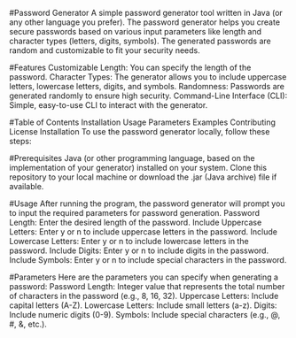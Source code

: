 #Password Generator
A simple password generator tool written in Java (or any other language you prefer). The password generator helps you create secure passwords based on various input parameters like length and character types (letters, digits, symbols). The generated passwords are random and customizable to fit your security needs.

#Features
Customizable Length: You can specify the length of the password.
Character Types: The generator allows you to include uppercase letters, lowercase letters, digits, and symbols.
Randomness: Passwords are generated randomly to ensure high security.
Command-Line Interface (CLI): Simple, easy-to-use CLI to interact with the generator.

#Table of Contents
Installation
Usage
Parameters
Examples
Contributing
License
Installation
To use the password generator locally, follow these steps:

#Prerequisites
Java (or other programming language, based on the implementation of your generator) installed on your system.
Clone this repository to your local machine or download the .jar (Java archive) file if available.

#Usage
After running the program, the password generator will prompt you to input the required parameters for password generation.
Password Length: Enter the desired length of the password.
Include Uppercase Letters: Enter y or n to include uppercase letters in the password.
Include Lowercase Letters: Enter y or n to include lowercase letters in the password.
Include Digits: Enter y or n to include digits in the password.
Include Symbols: Enter y or n to include special characters in the password.

#Parameters
Here are the parameters you can specify when generating a password:
Password Length: Integer value that represents the total number of characters in the password (e.g., 8, 16, 32).
Uppercase Letters: Include capital letters (A-Z).
Lowercase Letters: Include small letters (a-z).
Digits: Include numeric digits (0-9).
Symbols: Include special characters (e.g., @, #, &, etc.).
